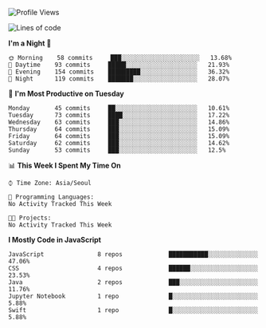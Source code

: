 <!--START_SECTION:waka-->
![Profile Views](http://img.shields.io/badge/Profile%20Views-0-blue)

![Lines of code](https://img.shields.io/badge/From%20Hello%20World%20I%27ve%20Written-92516%20lines%20of%20code-blue)

**I'm a Night 🦉** 

```text
🌞 Morning    58 commits     ███░░░░░░░░░░░░░░░░░░░░░░   13.68% 
🌆 Daytime    93 commits     █████░░░░░░░░░░░░░░░░░░░░   21.93% 
🌃 Evening    154 commits    █████████░░░░░░░░░░░░░░░░   36.32% 
🌙 Night      119 commits    ███████░░░░░░░░░░░░░░░░░░   28.07%

```
📅 **I'm Most Productive on Tuesday** 

```text
Monday       45 commits     ██░░░░░░░░░░░░░░░░░░░░░░░   10.61% 
Tuesday      73 commits     ████░░░░░░░░░░░░░░░░░░░░░   17.22% 
Wednesday    63 commits     ███░░░░░░░░░░░░░░░░░░░░░░   14.86% 
Thursday     64 commits     ███░░░░░░░░░░░░░░░░░░░░░░   15.09% 
Friday       64 commits     ███░░░░░░░░░░░░░░░░░░░░░░   15.09% 
Saturday     62 commits     ███░░░░░░░░░░░░░░░░░░░░░░   14.62% 
Sunday       53 commits     ███░░░░░░░░░░░░░░░░░░░░░░   12.5%

```


📊 **This Week I Spent My Time On** 

```text
⌚︎ Time Zone: Asia/Seoul

💬 Programming Languages: 
No Activity Tracked This Week

🐱‍💻 Projects: 
No Activity Tracked This Week

```

**I Mostly Code in JavaScript** 

```text
JavaScript               8 repos             ███████████░░░░░░░░░░░░░░   47.06% 
CSS                      4 repos             ██████░░░░░░░░░░░░░░░░░░░   23.53% 
Java                     2 repos             ███░░░░░░░░░░░░░░░░░░░░░░   11.76% 
Jupyter Notebook         1 repo              █░░░░░░░░░░░░░░░░░░░░░░░░   5.88% 
Swift                    1 repo              █░░░░░░░░░░░░░░░░░░░░░░░░   5.88%

```



<!--END_SECTION:waka-->
